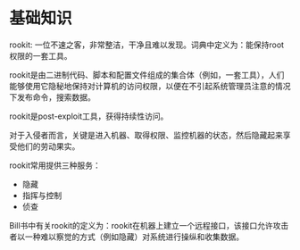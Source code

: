 # 基础知识

rookit: 一位不速之客，非常整洁，干净且难以发现。词典中定义为：能保持root权限的一套工具。

rookit是由二进制代码、脚本和配置文件组成的集合体（例如，一套工具），人们能够使用它隐秘地保持对计算机的访问权限，以便在不引起系统管理员注意的情况下发布命令，搜索数据。

rookit是post-exploit工具，获得持续性访问。

对于入侵者而言，关键是进入机器、取得权限、监控机器的状态，然后隐藏起来享受他们的劳动果实。

rookit常用提供三种服务：
- 隐藏
- 指挥与控制
- 侦查

Bill书中有关rookit的定义为：rookit在机器上建立一个远程接口，该接口允许攻击者以一种难以察觉的方式（例如隐藏）对系统进行操纵和收集数据。

